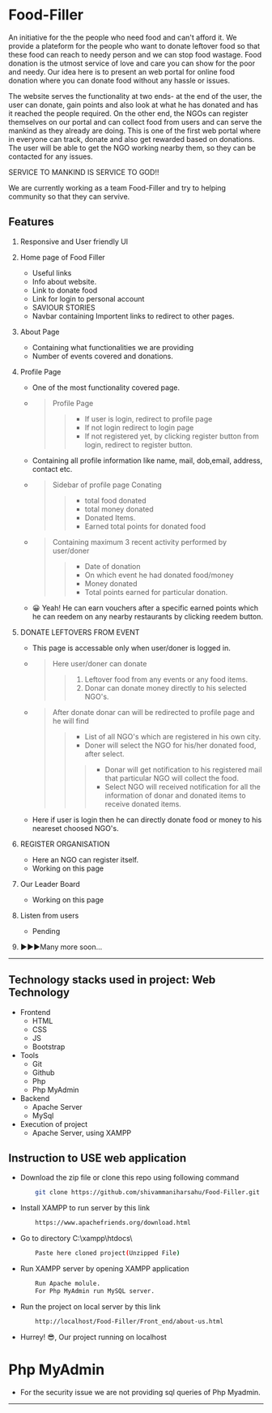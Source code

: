 # Food-Filler 

An initiative for the the people who need food and can't afford it. We provide a plateform for the people who want to donate leftover food so that these food can reach to needy person and we can stop food wastage. Food donation is the utmost service of love and care you can show for the poor and needy. Our idea here is to present an web portal for online food donation where you can donate food without any hassle or issues. 

The website serves the functionality at two ends- at the end of the user, the user can donate, gain points and also look at what he has donated and has it reached the people required. On the other end, the NGOs can register themselves on our portal and can collect food from users and can serve the mankind as they already are doing. This is one of the first web portal where in everyone can track, donate and also get rewarded based on donations. The user will be able to get the NGO working nearby them, so they can be contacted for any issues.

SERVICE TO MANKIND IS SERVICE TO GOD!!

We are currently working as a team Food-Filler and try to helping community so that they can servive.
 

## Features

1. Responsive and User friendly UI
2. Home page of Food Filler 
   * Useful links
   * Info about website.
   * Link to donate food
   * Link for login to personal account
   * SAVIOUR STORIES
   * Navbar containing Importent links to redirect to other pages.
3. About Page
   * Containing what functionalities we are providing
   * Number of events covered and donations.
4. Profile Page
   * One of the most functionality covered page.
   * > Profile Page
       >> * If user is login, redirect to profile page
       >> * If not login redirect to login page
       >> * If not registered yet, by clicking register button from login, redirect to register button.
   * Containing all profile information like name, mail, dob,email, address, contact etc. 
   * > Sidebar of profile page Conating 
       >> * total food donated
       >> * total money donated
       >> * Donated Items.
       >> * Earned total points for donated food
   * > Containing maximum 3 recent activity performed by user/doner
       >> * Date of donation
       >> * On which event he had donated food/money
       >> * Money donated
       >> * Total points earned for particular donation.
   * :grinning: Yeah! He can earn vouchers after a specific earned points which he can reedem on any nearby restaurants by clicking reedem button.    
5. DONATE LEFTOVERS FROM EVENT
   * This page is accessable only when user/doner is logged in.
   * > Here user/doner can donate  
       >> 1. Leftover food from any events or any food items.
       >> 2. Donar can donate money directly to his selected NGO's.
   * > After donate donar can will be redirected to profile page and he will find 
       >> * List of all NGO's which are registered in his own city.
       >> * Doner will select the NGO for his/her donated food, after select.
       >>> * Donar will get notification to his registered mail that particular NGO will collect the food.
       >>> * Select NGO will received notification for all the information of donar and donated items to receive donated items.
       
       
   * Here if user is login then he can directly donate food or money to his neareset choosed NGO's.
6. REGISTER ORGANISATION
   * Here an NGO can register itself.
   * Working on this page
  
7. Our Leader Board
   * Working on this page  
8. Listen from users
   * Pending
9. :arrow_forward::arrow_forward::arrow_forward:Many more soon...   

---

## Technology stacks used in project: Web Technology
*  Frontend
   * HTML
   * CSS
   * JS
   * Bootstrap
*  Tools
   * Git
   * Github
   * Php
   * Php MyAdmin
*  Backend
   * Apache Server
   * MySql
*  Execution of project
   * Apache Server, using XAMPP
   
## Instruction to USE web application

*  Download the zip file or clone this repo using following command
   
     ``` bash
         git clone https://github.com/shivammaniharsahu/Food-Filler.git
     ```
*  Install XAMPP to run server by this link
     ``` bash
         https://www.apachefriends.org/download.html
     ```    
         
*  Go to directory C:\xampp\htdocs\
     ``` bash
         Paste here cloned project(Unzipped File) 
     ```
*  Run XAMPP server by opening XAMPP application
     ``` bash
         Run Apache molule.
         For Php MyAdmin run MySQL server. 
     ```     
*  Run the project on local server by this link
     ``` bash
         http://localhost/Food-Filler/Front_end/about-us.html
     ```  
*  Hurrey! 😎, Our project running on localhost  

# Php MyAdmin

*  For the security issue we are not providing sql queries of Php Myadmin.

---
     
     

    

   
   
